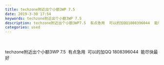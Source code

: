 ```yaml
---
title: techzone附近出个小额3WP 7.5
date: 2019-3-30 17:54
keywords: techzone附近出个小额3WP 7.5
description: techzone附近出个小额3WP7.5  有点急用  可以的加QQ1808396044  能尽快最好
categories: used
---
```

<td class="t_f" id="postmessage_3349657">

<br/>
<br/>
techzone附近出个小额3WP 7.5  有点急用  可以的加QQ 1808396044  能尽快最好</td>
